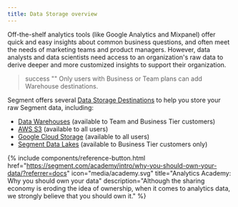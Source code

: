 ```yaml
---
title: Data Storage overview
---
```


Off-the-shelf analytics tools (like Google Analytics and Mixpanel) offer quick and easy insights about common business questions, and often meet the needs of marketing teams and product managers. However, data analysts and data scientists need access to an organization's raw data to derive deeper and more customized insights to support their organization.

> success ""
> Only users with Business or Team plans can add Warehouse destinations.

Segment offers several [Data Storage Destinations](/docs/connections/storage/catalog/) to help you store your raw Segment data, including:

- [Data Warehouses](/docs/connections/storage/warehouses/) (available to Team and Business Tier customers)
- [AWS S3](/docs/connections/storage/catalog/aws-s3/) (available to all users)
- [Google Cloud Storage](/docs/connections/storage/catalog/google-cloud-storage/) (available to all users)
- [Segment Data Lakes](/docs/connections/storage/data-lakes/) (available to Business Tier customers only)

{% include components/reference-button.html href="https://segment.com/academy/intro/why-you-should-own-your-data/?referrer=docs" icon="media/academy.svg" title="Analytics Academy: Why you should own your data" description="Although the sharing economy is eroding the idea of ownership, when it comes to analytics data, we strongly believe that you should own it." %}

<!-- TODO:

Need to write a section that explains: (Each of these could be a heading)

- How do they work (streaming vs bulk loading) -- to be added later

make sure there's a catalog entry in warehouses.yml for everything we're going to list here so it gets built

-->
